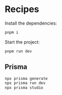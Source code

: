 # Recipes

Install the dependencies:
```sh
pnpm i
```

Start the project:
```sh
pnpm run dev
```

## Prisma
```sh
npx prisma generate
npx prisma run dev
npx prisma studio
```